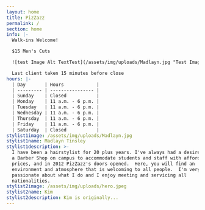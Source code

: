 ```yaml
---
layout: home
title: PizZazz
permalink: /
section: home
info: |-
  Walk-ins Welcome!

  $15 Men's Cuts

  ![test Image Alt TextTest](/assets/img/uploads/Madlayn.jpg "Test Image")

  Last client taken 15 minutes before close
hours: |-
  | Day       | Hours            |
  | --------- | ---------------- |
  | Sunday    | Closed           |
  | Monday    | 11 a.m. - 6 p.m. |
  | Tuesday   | 11 a.m. - 6 p.m. |
  | Wednesday | 11 a.m. - 6 p.m. |
  | Thursday  | 11 a.m. - 6 p.m. |
  | Friday    | 11 a.m. - 6 p.m. |
  | Saturday  | Closed           |
stylist1image: /assets/img/uploads/Madlayn.jpg
stylist1name: Madlayn Tinsley
stylist1description: >-
  I have been a hairstylist for 20 plus years. I've always had a desire to open
  a Barber Shop on campus to accommodate students and staff with affordable
  prices, and in 2012 PizZazz's doors opened.  Here, you will find an
  environment and atmosphere that is welcoming to all people.  I'm very
  passionate about what I do and I enjoy meeting and servicing all
  nationalities.
stylist2image: /assets/img/uploads/hero.jpeg
stylist2name: Kim
stylist2description: Kim is originally...
---
```


